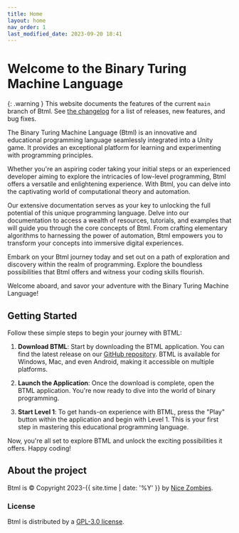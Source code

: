 ```yaml
---
title: Home
layout: home
nav_order: 1
last_modified_date: 2023-09-20 18:41
---
```


# Welcome to the Binary Turing Machine Language

{: .warning }
This website documents the features of the current `main` branch of Btml. See [the changelog](changelog) for a list of releases, new features, and bug fixes.

The Binary Turing Machine Language (Btml) is an innovative and educational programming language seamlessly integrated into a Unity game. It provides an exceptional platform for learning and experimenting with programming principles.

Whether you're an aspiring coder taking your initial steps or an experienced developer aiming to explore the intricacies of low-level programming, Btml offers a versatile and enlightening experience. With Btml, you can delve into the captivating world of computational theory and automation.

Our extensive documentation serves as your key to unlocking the full potential of this unique programming language. Delve into our documentation to access a wealth of resources, tutorials, and examples that will guide you through the core concepts of Btml. From crafting elementary algorithms to harnessing the power of automation, Btml empowers you to transform your concepts into immersive digital experiences.

Embark on your Btml journey today and set out on a path of exploration and discovery within the realm of programming. Explore the boundless possibilities that Btml offers and witness your coding skills flourish.

Welcome aboard, and savor your adventure with the Binary Turing Machine Language!

## Getting Started

Follow these simple steps to begin your journey with BTML:

1. **Download BTML**: Start by downloading the BTML application. You can find the latest release on our [GitHub repository](https://github.com/nineteendo/btml/releases/latest). BTML is available for Windows, Mac, and even Android, making it accessible on multiple platforms.

2. **Launch the Application**: Once the download is complete, open the BTML application. You're now ready to dive into the world of binary programming.

3. **Start Level 1**: To get hands-on experience with BTML, press the "Play" button within the application and begin with Level 1. This is your first step in mastering this educational programming language.

Now, you're all set to explore BTML and unlock the exciting possibilities it offers. Happy coding!


## About the project

Btml is &copy; Copyright 2023-{{ site.time | date: '%Y' }} by [Nice Zombies](https://nineteendo.github.io).

### License

Btml is distributed by a [GPL-3.0 license](https://github.com/Nineteendo/Btml/blob/main/LICENSE).